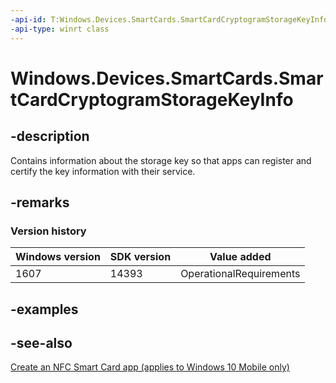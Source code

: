 ```yaml
---
-api-id: T:Windows.Devices.SmartCards.SmartCardCryptogramStorageKeyInfo
-api-type: winrt class
---
```


<!-- Class syntax.
public class SmartCardCryptogramStorageKeyInfo : Windows.Devices.SmartCards.ISmartCardCryptogramStorageKeyInfo, Windows.Devices.SmartCards.ISmartCardCryptogramStorageKeyInfo2
-->

# Windows.Devices.SmartCards.SmartCardCryptogramStorageKeyInfo

## -description
Contains information about the storage key so that apps can register and certify the key information with their service.

## -remarks

### Version history

| Windows version | SDK version | Value added |
| -- | -- | -- |
| 1607 | 14393 | OperationalRequirements |

## -examples

## -see-also
[Create an NFC Smart Card app (applies to Windows 10 Mobile only)](/windows/uwp/devices-sensors/host-card-emulation)
